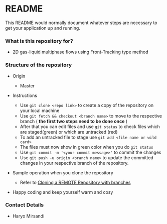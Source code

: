 # README #

This README would normally document whatever steps are necessary to get your application up and running.

### What is this repository for? ###

* 2D gas-liquid multiphase flows using Front-Tracking type method

### Structure of the repository

- Origin
    * Master

- Instructions
    * Use `git clone <repo link>` to create a copy of the repository on your local machine
    * Use `git fetch && checkout <branch name>` to move to the respective branch ( __the first two steps need to be done once__ )
    * After that you can edit files and use `git status` to check files which are staged(green) or which are untracked (red)
    * To add an untracked file to stage use `git add <file name or wild card>`
    * The files must now show in green color when you do `git status`
    * Use `git commit -m '<your commit message>'` to commit the changes
    * Use `git push -u origin <branch name>` to update the committed changes in your respective branch of the repository.


- Sample operation when you clone the repository
    * Refer to [Cloning a REMOTE Repository with branches](http://stackoverflow.com/questions/67699/clone-all-remote-branches-with-git)
- Happy coding and keep yourself warm and cosy


### Contact Details ###

* Haryo Mirsandi